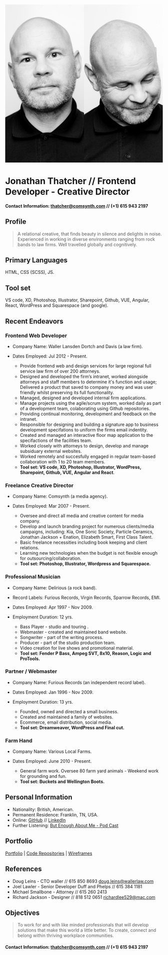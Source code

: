 ![](examples_of_work/thatcher.jpg)
# Jonathan Thatcher // Frontend Developer - Creative Director
#### Contact Information: [thatcher@comsynth.com](mailto:thatcher@comsynth.com) // (+1) **615 943 2197**
## Profile
> A relational creative, that finds beauty in silence and delights in noise. Experienced in working in diverse environments ranging from rock bands to law firms. Well travelled globally and cognitively.
## Primary Languages
HTML, CSS (SCSS), JS.
## Tool set
VS code, XD, Photoshop, Illustrator, Sharepoint, Github, VUE, Angular, React, WordPress and Squarespace (and google). 

## Recent Endeavors
### Frontend Web Developer
- Company Name: Waller Lansden Dortch and Davis (a law firm).
- Dates Employed: Jul 2012 -  Present.

  - Provide frontend web and design services for large regional full service law firm of over 200 attorneys.
  - Designed and developed the firm’s intranet, worked alongside attorneys and staff members to determine it's function and usage; Delivered a product that saved to company money and was user friendly whilst preserving its full functionality.
  - Managed, designed and developed internal firm applications.
  - Manage projects using the agile/scrum system, worked daily as part of a development team, colaborating using Github repositories.
  - Providing continual monitoring, development and feedback on the intranet.
  - Responsible for designing and building a signature app to business development specifations to uniform the firms email indentity.
  - Created and managed an interactive floor map application to the specifactions of the facilities team.
  - Worked closely with attorneys to design, develop and manage subsiduary external websites.
  - Worked remotely and succesfully engaged in regular team-based collaboration with 1 to 20 team members.
  - **Tool set: VS code, XD, Photoshop, Illustrator, WordPress, Sharepoint, Github, VUE, Angular and React**. 
### Freelance Creative Director
- Company Name: Comsynth (a media agency).
- Dates Employed: Mar 2007 - Present.

  - Oversee and direct all media and creative content for media company.
  - Develop and launch branding project for numerous clients/media campaigns, including: Kia, One Sonic Society, Particle Ceramics, Jonathan Jackson + Enation, Elizabeth Smart, First Class Talent.
  - Basic freelance necessities including book keeping and client relations. 
  - Learning new technologies when the budget is not flexible enough for outsourcing/collaboration.
  - **Tool set: Photoshop, Illustrator, Wordpress and Squarespace.**
### Professional Musician
- Company Name: Delirious (a rock band).
- Record Labels: Furious Records, Virgin Records, Sparrow Records, EMI.
- Dates Employed: Apr 1997 - Nov 2009. 
- Employment Duration: 12 yrs.

  - Bass Player - studio and touring .
  - Webmaster - created and maintained band website.
  - Songwriter - part of the writing process.
  - Producer -  part of the studio production team.
  - Video creation for live shows and promotional material.
  - **Tool set: Fender P Bass, Ampeg SVT, 8x10, Reason, Logic and ProTools.**
### Partner / Webmaster
- Company Name: Furious Records (an independent record label).
- Dates Employed: Jan 1996 - Nov 2009.
- Employment Duration: 13 yrs.

  - Founded, owned and directed a small business.
  - Created and maintained a family of websites. 
  - Ecommerce, email distribution, social media.
  - **Tool set: Dreamweaver, WordPress and Final cut.**
### Farm Hand
- Company Name: Various Local Farms.
- Dates Employed: June 2010 - Present.

  - General farm work. Oversee 80 farm yard animals -  Weekend work for grounding and fun.
  - **Tool set: Buckets and Wellington Boots.**
## Personal Information
- Nationality: British, American.
- Permanent Residence: Franklin, TN, USA.
- Online: [GitHub](https://github.com/comsynth/resume/) // [LinkedIn](https://www.linkedin.com/in/arkyard/)
- Further Listening: [But Enough About Me - Pod Cast](https://podcasts.apple.com/us/podcast/ep-12-jon-thatcher/id1464781115?i=1000454409914)
## Portfolio
 [Portfolio](https://github.com/comsynth/resume/blob/master/PORTFOLIO.md) | [Code Repositories](https://github.com/comsynth?tab=repositories) | [Wireframes](https://github.com/comsynth/resume/blob/master/WIREFRAMES.md) 
## References
- Doug Leins - CTO waller // 615 850 8693 doug.leins@wallerlaw.com
- Joel Lawler - Senior Developer Duff and Phelps // 615 384 1181
- Michael Smallbone - Attorney // 615 260 2413
- Richard Jackson - Designer // 818 512 0651 richardlee529@mac.com
## Objectives
> To work for and with like minded professionals that will develop solutions that make this world a little better. To create, connect and belong within thriving workplace communities.

#### Contact Information: [thatcher@comsynth.com](mailto:thatcher@comsynth.com) // (+1) **615 943 2197**

